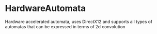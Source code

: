 # HardwareAutomata
Hardware accelerated automata, uses DirectX12 and supports all types of automatas that 
can be expressed in terms of 2d convolution 
